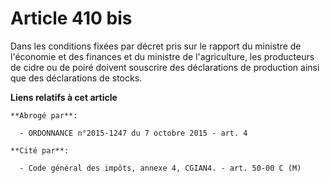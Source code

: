 # Article 410 bis

Dans les conditions fixées par décret pris sur le rapport du ministre de l'économie et des finances et du ministre de
l'agriculture, les producteurs de cidre ou de poiré doivent souscrire des déclarations de production ainsi que des
déclarations de stocks.

**Liens relatifs à cet article**

	**Abrogé par**:

	  - ORDONNANCE n°2015-1247 du 7 octobre 2015 - art. 4

	**Cité par**:

	  - Code général des impôts, annexe 4, CGIAN4. - art. 50-00 C (M)
